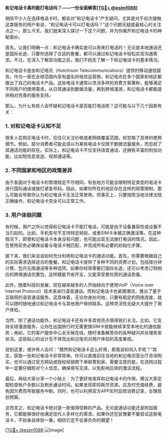 **和记电话卡真的能打电话吗？——一份全面解答[[TG💪+ @esim1088](https://t.me/s/esim1088)]**

相信不少人在选择电话卡时，都会对“和记电话卡”产生疑问，尤其是对于初次接触这类服务的用户来说，“和记电话卡可以打电话吗？”这个问题无疑是最核心的关注点之一。那么今天，我们就来深入探讨一下这个问题，并为你揭开和记电话卡的神秘面纱。

首先，让我们明确一点：和记电话卡确实是可以用来打电话的！无论是本地通话还是国际长途，只要你选择了合适的套餐，都可以通过和记电话卡轻松实现沟通需求。不过，在深入了解其功能之前，我们不妨先了解一下和记电话卡的基本情况。

和记电话卡是由和记电讯（Hutchison Telecommunications）提供的移动通信服务。作为一家在全球范围内享有盛名的电信运营商，和记电讯在多个国家和地区都推出了自己的电话卡产品。这些电话卡通常以灵活多样的资费方案著称，能够满足不同用户的使用需求。从日常通话到数据流量，再到跨境漫游，和记电话卡都能提供相对完善的服务支持。

那么，为什么有些人会怀疑和记电话卡是否能打电话呢？这可能与以下几个因素有关：

### **1. 对和记电话卡认知不足**
很多人在购买电话卡时，往往只关注价格或者网络覆盖范围，却忽略了具体的使用细节。例如，部分消费者可能会误以为某些电话卡仅限于数据流量服务，而忽视了其通话功能的存在。实际上，和记电话卡不仅支持语音通话，还拥有丰富的附加功能，比如短信息发送、视频通话等。

### **2. 不同国家和地区的政策差异**
由于各国对于电话卡的管理规定不尽相同，有些地方可能会限制特定类型的电话卡进行国际通话或拨打紧急号码。因此，如果你所在的地区存在这样的政策限制，那么可能会导致你认为和记电话卡无法正常使用。但事实上，只要按照当地法律法规正确操作，和记电话卡完全可以正常工作。

### **3. 用户体验问题**
有时候，用户之所以觉得和记电话卡不能打电话，可能是由于设备兼容性或设置不当引起的。比如，手机型号不支持特定频段，或者SIM卡未被正确激活等。在这种情况下，即使和记电话卡本身没有问题，也可能出现无法拨打电话的情况。因此，在使用前务必确保设备与电话卡相匹配，并完成所有必要的初始化步骤。

接下来，我们来谈谈如何充分利用和记电话卡的通话功能。首先，你需要根据自己的实际需求选择适合的套餐。和记电话卡提供了多种不同的资费计划，包括按分钟计费、包月无限通话等多种选项。如果你经常需要打国际长途，还可以考虑订购相应的跨境通话优惠包，这样既能节省开支，又能享受更优质的通话质量。

此外，随着科技的发展，现在越来越多的人开始倾向于使用VoIP（Voice over Internet Protocol）技术来进行语音通话。而和记电话卡也紧跟潮流，推出了基于互联网的语音通话服务。这意味着，无论你身处何地，只要有稳定的网络连接，就可以随时随地通过和记电话卡与其他用户保持联系。这种灵活性无疑大大提升了用户体验。

当然，除了通话功能外，和记电话卡还有许多其他亮点值得我们关注。比如，它支持全球漫游服务，让你在出国旅行时无需更换SIM卡就能继续享受本地化的通信服务；再如，它的客户服务中心全天候在线，随时准备解答你的各种疑问并处理突发状况。这些贴心的设计无不体现出和记电讯对用户体验的高度重视。

说到这里，或许有人会问：“既然和记电话卡这么好用，那我该如何入手呢？”其实，获取一张和记电话卡非常简单。你可以直接前往当地的和记电讯营业厅咨询购买，也可以通过官方网站或授权经销商下单邮寄到家。需要注意的是，在选购过程中一定要仔细核对个人信息，确保填写无误，以免影响后续的激活流程。

最后，再给大家分享一个小贴士：为了更好地发挥和记电话卡的作用，建议大家定期检查账户余额以及剩余通话时间。如果发现即将耗尽资源，应及时充值续费，避免因欠费而导致服务中断。同时，也可以利用官方APP实时监控消费记录，合理规划预算。

总而言之，和记电话卡绝对是一款值得信赖的产品。无论是通话功能还是附加服务，它都能够很好地满足现代人多样化的需求。如果你还在犹豫要不要尝试这款电话卡，不妨亲自体验一番，相信它定不会辜负你的期望！

[[TG💪+ @esim1088](https://t.me/s/esim1088) ![Image](https://i.postimg.cc/4NQfJmqS/Snipaste-2025-05-13-00-14-12.png)]